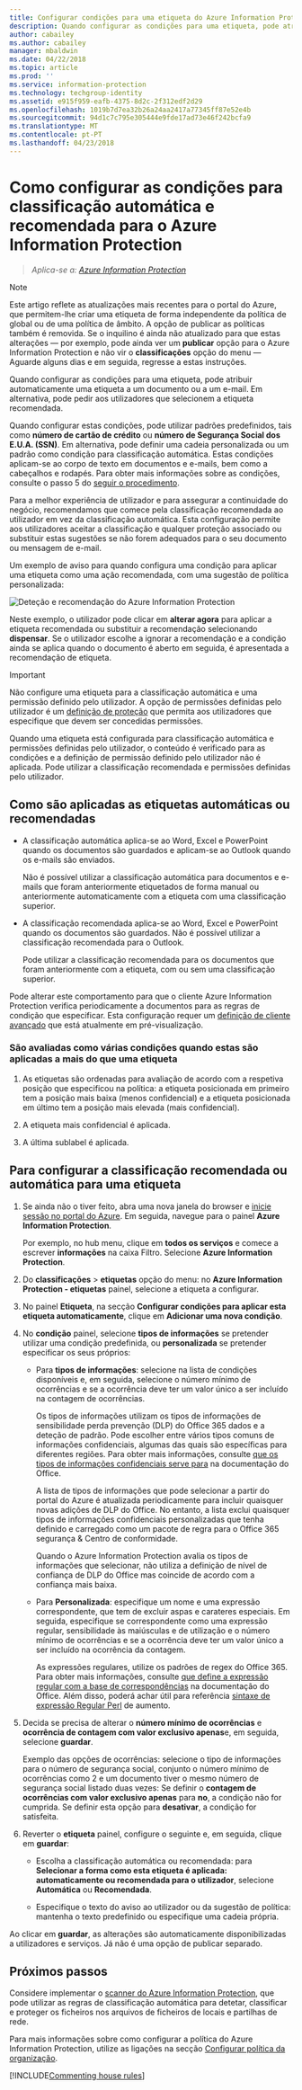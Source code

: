```yaml
---
title: Configurar condições para uma etiqueta do Azure Information Protection
description: Quando configurar as condições para uma etiqueta, pode atribuir automaticamente uma etiqueta a um documento ou a um e-mail. Em alternativa, pode pedir aos utilizadores que selecionem a etiqueta recomendada.
author: cabailey
ms.author: cabailey
manager: mbaldwin
ms.date: 04/22/2018
ms.topic: article
ms.prod: ''
ms.service: information-protection
ms.technology: techgroup-identity
ms.assetid: e915f959-eafb-4375-8d2c-2f312edf2d29
ms.openlocfilehash: 1019b7d7ea32b26a24aa2417a77345ff87e52e4b
ms.sourcegitcommit: 94d1c7c795e305444e9fde17ad73e46f242bcfa9
ms.translationtype: MT
ms.contentlocale: pt-PT
ms.lasthandoff: 04/23/2018
---
```

# <a name="how-to-configure-conditions-for-automatic-and-recommended-classification-for-azure-information-protection"></a>Como configurar as condições para classificação automática e recomendada para o Azure Information Protection

>*Aplica-se a: [Azure Information Protection](https://azure.microsoft.com/pricing/details/information-protection)*

>[!NOTE]
> Este artigo reflete as atualizações mais recentes para o portal do Azure, que permitem-lhe criar uma etiqueta de forma independente da política de global ou de uma política de âmbito. A opção de publicar as políticas também é removida. Se o inquilino é ainda não atualizado para que estas alterações — por exemplo, pode ainda ver um **publicar** opção para o Azure Information Protection e não vir o **classificações** opção do menu — Aguarde alguns dias e em seguida, regresse a estas instruções.

Quando configurar as condições para uma etiqueta, pode atribuir automaticamente uma etiqueta a um documento ou a um e-mail. Em alternativa, pode pedir aos utilizadores que selecionem a etiqueta recomendada. 

Quando configurar estas condições, pode utilizar padrões predefinidos, tais como **número de cartão de crédito** ou **número de Segurança Social dos E.U.A. (SSN)**. Em alternativa, pode definir uma cadeia personalizada ou um padrão como condição para classificação automática. Estas condições aplicam-se ao corpo de texto em documentos e e-mails, bem como a cabeçalhos e rodapés. Para obter mais informações sobre as condições, consulte o passo 5 do [seguir o procedimento](#to-configure-recommended-or-automatic-classification-for-a-label).

Para a melhor experiência de utilizador e para assegurar a continuidade do negócio, recomendamos que comece pela classificação recomendada ao utilizador em vez da classificação automática. Esta configuração permite aos utilizadores aceitar a classificação e qualquer proteção associado ou substituir estas sugestões se não forem adequados para o seu documento ou mensagem de e-mail.

Um exemplo de aviso para quando configura uma condição para aplicar uma etiqueta como uma ação recomendada, com uma sugestão de política personalizada:

![Deteção e recomendação do Azure Information Protection](../media/info-protect-recommend-calloutsv2.png)

Neste exemplo, o utilizador pode clicar em **alterar agora** para aplicar a etiqueta recomendada ou substituir a recomendação selecionando **dispensar**. Se o utilizador escolhe a ignorar a recomendação e a condição ainda se aplica quando o documento é aberto em seguida, é apresentada a recomendação de etiqueta. 

> [!IMPORTANT]
>Não configure uma etiqueta para a classificação automática e uma permissão definido pelo utilizador. A opção de permissões definidas pelo utilizador é um [definição de proteção](configure-policy-protection.md) que permita aos utilizadores que especifique que devem ser concedidas permissões.
>
>Quando uma etiqueta está configurada para classificação automática e permissões definidas pelo utilizador, o conteúdo é verificado para as condições e a definição de permissão definido pelo utilizador não é aplicada. Pode utilizar a classificação recomendada e permissões definidas pelo utilizador.

## <a name="how-automatic-or-recommended-labels-are-applied"></a>Como são aplicadas as etiquetas automáticas ou recomendadas

- A classificação automática aplica-se ao Word, Excel e PowerPoint quando os documentos são guardados e aplicam-se ao Outlook quando os e-mails são enviados. 
    
    Não é possível utilizar a classificação automática para documentos e e-mails que foram anteriormente etiquetados de forma manual ou anteriormente automaticamente com a etiqueta com uma classificação superior. 

- A classificação recomendada aplica-se ao Word, Excel e PowerPoint quando os documentos são guardados. Não é possível utilizar a classificação recomendada para o Outlook.
    
    Pode utilizar a classificação recomendada para os documentos que foram anteriormente com a etiqueta, com ou sem uma classificação superior. 

Pode alterar este comportamento para que o cliente Azure Information Protection verifica periodicamente a documentos para as regras de condição que especificar. Esta configuração requer um [definição de cliente avançado](../rms-client/client-admin-guide-customizations.md#turn-on-classification-to-run-continuously-in-the-background) que está atualmente em pré-visualização.

### <a name="how-multiple-conditions-are-evaluated-when-they-apply-to-more-than-one-label"></a>São avaliadas como várias condições quando estas são aplicadas a mais do que uma etiqueta

1. As etiquetas são ordenadas para avaliação de acordo com a respetiva posição que especificou na política: a etiqueta posicionada em primeiro tem a posição mais baixa (menos confidencial) e a etiqueta posicionada em último tem a posição mais elevada (mais confidencial).

2. A etiqueta mais confidencial é aplicada.
 
3. A última sublabel é aplicada.


## <a name="to-configure-recommended-or-automatic-classification-for-a-label"></a>Para configurar a classificação recomendada ou automática para uma etiqueta

1. Se ainda não o tiver feito, abra uma nova janela do browser e [inicie sessão no portal do Azure](configure-policy.md#signing-in-to-the-azure-portal). Em seguida, navegue para o painel **Azure Information Protection**. 
    
    Por exemplo, no hub menu, clique em **todos os serviços** e comece a escrever **informações** na caixa Filtro. Selecione **Azure Information Protection**.

2. Do **classificações** > **etiquetas** opção do menu: no **Azure Information Protection - etiquetas** painel, selecione a etiqueta a configurar.

3. No painel **Etiqueta**, na secção **Configurar condições para aplicar esta etiqueta automaticamente**, clique em **Adicionar uma nova condição**.

4. No **condição** painel, selecione **tipos de informações** se pretender utilizar uma condição predefinida, ou **personalizada** se pretender especificar os seus próprios:
    - Para **tipos de informações**: selecione na lista de condições disponíveis e, em seguida, selecione o número mínimo de ocorrências e se a ocorrência deve ter um valor único a ser incluído na contagem de ocorrências.
        
        Os tipos de informações utilizam os tipos de informações de sensibilidade perda prevenção (DLP) do Office 365 dados e a deteção de padrão. Pode escolher entre vários tipos comuns de informações confidenciais, algumas das quais são específicas para diferentes regiões. Para obter mais informações, consulte [que os tipos de informações confidenciais serve para](https://support.office.com/article/What-the-sensitive-information-types-look-for-fd505979-76be-4d9f-b459-abef3fc9e86b) na documentação do Office.
        
        A lista de tipos de informações que pode selecionar a partir do portal do Azure é atualizada periodicamente para incluir quaisquer novas adições de DLP do Office. No entanto, a lista exclui quaisquer tipos de informações confidenciais personalizadas que tenha definido e carregado como um pacote de regra para o Office 365 segurança & Centro de conformidade. 
        
        Quando o Azure Information Protection avalia os tipos de informações que selecionar, não utiliza a definição de nível de confiança de DLP do Office mas coincide de acordo com a confiança mais baixa.
    
    - Para **Personalizada**: especifique um nome e uma expressão correspondente, que tem de excluir aspas e carateres especiais. Em seguida, especifique se correspondente como uma expressão regular, sensibilidade às maiúsculas e de utilização e o número mínimo de ocorrências e se a ocorrência deve ter um valor único a ser incluído na ocorrência da contagem.
        
        As expressões regulares, utilize os padrões de regex do Office 365. Para obter mais informações, consulte [que define a expressão regular com a base de correspondências](https://technet.microsoft.com/library/jj674702(v=exchg.150).aspx#Anchor_2) na documentação do Office. Além disso, poderá achar útil para referência [sintaxe de expressão Regular Perl](http://www.boost.org/doc/libs/1_66_0/libs/regex/doc/html/boost_regex/syntax/perl_syntax.html) de aumento.
        
5. Decida se precisa de alterar o **número mínimo de ocorrências** e **ocorrência de contagem com valor exclusivo apenas**e, em seguida, selecione **guardar**. 
    
    Exemplo das opções de ocorrências: selecione o tipo de informações para o número de segurança social, conjunto o número mínimo de ocorrências como 2 e um documento tiver o mesmo número de segurança social listado duas vezes: Se definir o **contagem de ocorrências com valor exclusivo apenas** para **no**, a condição não for cumprida. Se definir esta opção para **desativar**, a condição for satisfeita.

6. Reverter o **etiqueta** painel, configure o seguinte e, em seguida, clique em **guardar**:
    
    - Escolha a classificação automática ou recomendada: para **Selecionar a forma como esta etiqueta é aplicada: automaticamente ou recomendada para o utilizador**, selecione **Automática** ou **Recomendada**.
    
    - Especifique o texto do aviso ao utilizador ou da sugestão de política: mantenha o texto predefinido ou especifique uma cadeia própria.

Ao clicar em **guardar**, as alterações são automaticamente disponibilizadas a utilizadores e serviços. Já não é uma opção de publicar separado.

## <a name="next-steps"></a>Próximos passos

Considere implementar o [scanner do Azure Information Protection](deploy-aip-scanner.md), que pode utilizar as regras de classificação automática para detetar, classificar e proteger os ficheiros nos arquivos de ficheiros de locais e partilhas de rede.  

Para mais informações sobre como configurar a política do Azure Information Protection, utilize as ligações na secção [Configurar política da organização](configure-policy.md#configuring-your-organizations-policy).

[!INCLUDE[Commenting house rules](../includes/houserules.md)]

